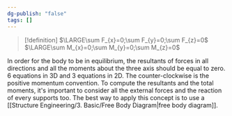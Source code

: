 ```yaml
---
dg-publish: "false"
tags: []
---
```

>[!definition]
>$\LARGE\sum F_{x}=0;\sum F_{y}=0;\sum F_{z}=0$
>$\LARGE\sum M_{x}=0;\sum M_{y}=0;\sum M_{z}=0$

In order for the body to be in equilibrium, the resultants of forces in all directions and all the moments about the three axis should be equal to zero.
6 equations in 3D and 3 equations in 2D. 
The counter-clockwise is the positive momentum convention.
To compute the resultants and the total moments, it's important to consider all the external forces and the reaction of every supports too. The best way to apply this concept is to use a [[Structure Engineering/3. Basic/Free Body Diagram|free body diagram]].

